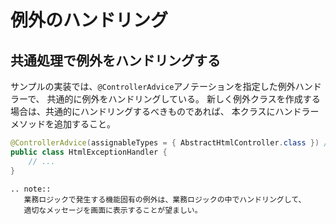 # 例外のハンドリング

## 共通処理で例外をハンドリングする

サンプルの実装では、`@ControllerAdvice`アノテーションを指定した例外ハンドラーで、
共通的に例外をハンドリングしている。
新しく例外クラスを作成する場合は、共通的にハンドリングするべきものであれば、
本クラスにハンドラーメソッドを追加すること。

```java
@ControllerAdvice(assignableTypes = { AbstractHtmlController.class }) // RestControllerでは動作させない
public class HtmlExceptionHandler {
    // ...
}
```

```eval_rst
.. note::
   業務ロジックで発生する機能固有の例外は、業務ロジックの中でハンドリングして、
   適切なメッセージを画面に表示することが望ましい。
```
